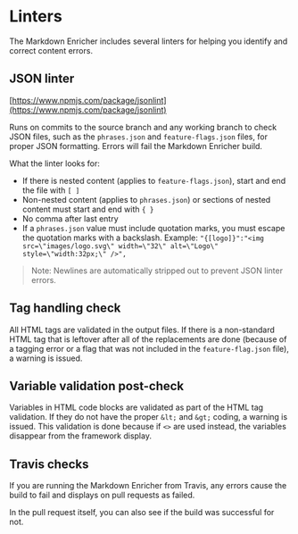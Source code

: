 <!--
# Copyright 2022, 2023 IBM Inc. All rights reserved
# SPDX-License-Identifier: Apache2.0
# Last updated: 2023-10-02
-->

# Linters

The Markdown Enricher includes several linters for helping you identify and correct content errors.

## JSON linter

[https://www.npmjs.com/package/jsonlint](https://www.npmjs.com/package/jsonlint)

Runs on commits to the source branch and any working branch to check JSON files, such as the `phrases.json` and `feature-flags.json` files, for proper JSON formatting. Errors will fail the Markdown Enricher build.

What the linter looks for:

- If there is nested content (applies to `feature-flags.json`), start and end the file with `[ ]`
- Non-nested content (applies to `phrases.json`) or sections of nested content must start and end with `{ }`
- No comma after last entry
- If a `phrases.json` value must include quotation marks, you must escape the quotation marks with a backslash. Example: `"{[logo]}":"<img src=\"images/logo.svg\" width=\"32\" alt=\"Logo\" style=\"width:32px;\" />",`

> Note: Newlines are automatically stripped out to prevent JSON linter errors.


## Tag handling check

All HTML tags are validated in the output files. If there is a non-standard HTML tag that is leftover after all of the replacements are done (because of a tagging error or a flag that was not included in the `feature-flag.json` file), a warning is issued.


## Variable validation post-check

Variables in HTML code blocks are validated as part of the HTML tag validation. If they do not have the proper `&lt;` and `&gt;` coding, a warning is issued. This validation is done because if `<>` are used instead, the variables disappear from the framework display.


## Travis checks
If you are running the Markdown Enricher from Travis, any errors cause the build to fail and displays on pull requests as failed.



In the pull request itself, you can also see if the build was successful for not.

